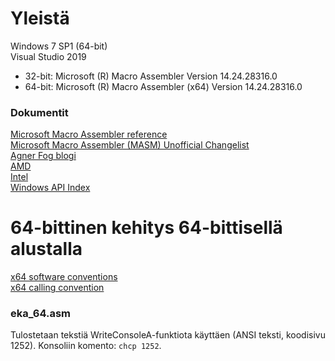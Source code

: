 # Yleistä

Windows 7 SP1 (64-bit)  
Visual Studio 2019  
   * 32-bit: Microsoft (R) Macro Assembler Version 14.24.28316.0
   * 64-bit: Microsoft (R) Macro Assembler (x64) Version 14.24.28316.0


### Dokumentit  

[Microsoft Macro Assembler reference](https://docs.microsoft.com/en-us/cpp/assembler/masm/microsoft-macro-assembler-reference)  
[Microsoft Macro Assembler (MASM) Unofficial Changelist](http://bytepointer.com/masm/index.htm)  
[Agner Fog blogi](https://www.agner.org/optimize/)  
[AMD](https://www.amd.com/en/support/tech-docs)  
[Intel](https://software.intel.com/en-us/articles/intel-sdm)  
[Windows API Index](https://docs.microsoft.com/en-us/windows/win32/apiindex/windows-api-list)

# 64-bittinen kehitys 64-bittisellä alustalla

[x64 software conventions](https://docs.microsoft.com/en-us/cpp/build/x64-software-conventions)  
[x64 calling convention](https://docs.microsoft.com/en-us/cpp/build/x64-calling-convention)  

### eka_64.asm

Tulostetaan tekstiä WriteConsoleA-funktiota käyttäen (ANSI teksti, koodisivu 1252). Konsoliin komento: ```chcp 1252```.
